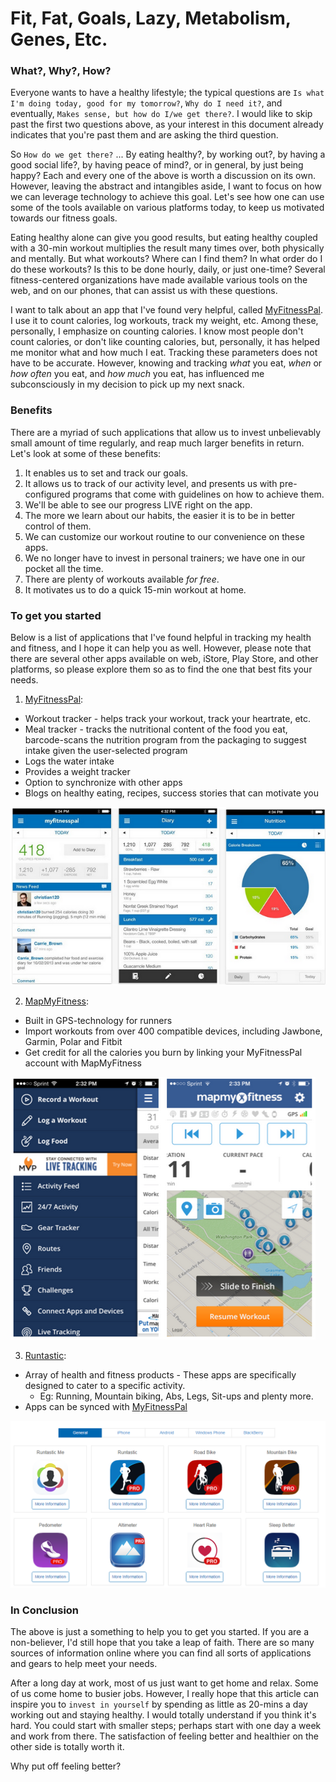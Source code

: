 # Fit, Fat, Goals, Lazy, Metabolism, Genes, Etc.

### What?,  Why?, How?

Everyone wants to have a healthy lifestyle; the typical questions are `Is what I'm doing today, good for my tomorrow?`, `Why do I need it?`, and eventually, `Makes sense, but how do I/we get there?`.  I would like to skip past the first two questions above, as your interest in this document already indicates that you're past them and are asking the third question.

So `How do we get there?` ... By eating healthy?, by working out?, by having a good social life?, by having peace of mind?, or in general, by just being happy?  Each and every one of the above is worth a discussion on its own.  However, leaving the abstract and intangibles aside, I want to focus on how we can leverage technology to achieve this goal.  Let's see how one can use some of the tools available on various platforms today, to keep us motivated towards our fitness goals.

Eating healthy alone can give you good results, but eating healthy coupled with a 30-min workout multiplies the result many times over, both physically and mentally.  But what workouts? Where can I find them?  In what order do I do these workouts?  Is this to be done hourly, daily, or just one-time?  Several fitness-centered organizations have made available various tools on the web, and on our phones, that can assist us with these questions.

I want to talk about an app that I've found very helpful, called [MyFitnessPal][1].  I use it to count calories, log workouts, track my weight, etc.  Among these, personally, I emphasize on counting calories.  I know most people don't count calories, or don't like counting calories, but, personally, it has helped me monitor what and how much I eat.  Tracking these parameters does not have to be accurate.  However, knowing and tracking *what* you eat, *when* or *how often* you eat, and *how much* you eat, has influenced me subconsciously in my decision to pick up my next snack.

### Benefits

There are a myriad of such applications that allow us to invest unbelievably small amount of time regularly, and reap much larger benefits in return.  Let's look at some of these benefits:

1. It enables us to set and track our goals.
2. It allows us to track of our activity level, and presents us with pre-configured programs that come with guidelines on how to achieve them.
3. We'll be able to see our progress LIVE right on the app.
4. The more we learn about our habits, the easier it is to be in better control of them.
5. We can customize our workout routine to our convenience on these apps.
6. We no longer have to invest in personal trainers; we have one in our pocket all the time.
7. There are plenty of workouts available *for free*.
8. It motivates us to do a quick 15-min workout at home.

### To get you started

Below is a list of applications that I've found helpful in tracking my health and fitness, and I hope it can help you as well.  However, please note that there are several other apps available on web, iStore, Play Store, and other platforms, so please explore them so as to find the one that best fits your needs.

1. [MyFitnessPal][1]:
 * Workout tracker - helps track your workout, track your heartrate, etc.
 * Meal tracker - tracks the nutritional content of the food you eat, barcode-scans the nutrition program from the packaging to suggest intake given the user-selected program
 * Logs the water intake
 * Provides a weight tracker
 * Option to synchronize with other apps
 * Blogs on healthy eating, recipes, success stories that can motivate you

  ![MyFitnessPal image](https://github.com/radhikashok/health-wellness-docs/blob/master/document/resources/myfitnesspal.png)

2. [MapMyFitness][2]:
 * Built in GPS-technology for runners
 * Import workouts from over 400 compatible devices, including Jawbone, Garmin, Polar and Fitbit
 * Get credit for all the calories you burn by linking your MyFitnessPal account with MapMyFitness

  ![MapMyFitness image](https://github.com/radhikashok/health-wellness-docs/blob/master/document/resources/mapmyfitness.png)

3. [Runtastic][3]:
 * Array of health and fitness products - These apps are specifically designed to cater to a specific activity.
   * Eg: Running, Mountain biking, Abs, Legs, Sit-ups and plenty more.
 * Apps can be synced with [MyFitnessPal][1]

  ![RuntasticImage](https://github.com/radhikashok/health-wellness-docs/blob/master/document/resources/runtastic.png)

### In Conclusion

The above is just a something to help you to get you started.  If you are a non-believer, I'd still hope that you take a leap of faith.  There are so many sources of information online where you can find all sorts of applications and gears to help meet your needs.

After a long day at work, most of us just want to get home and relax.  Some of us come home to busier jobs.  However, I really hope that this article can inspire you to `invest in yourself` by spending as little as 20-mins a day working out and staying healthy.  I would totally understand if you think it's hard.  You could start with smaller steps; perhaps start with one day a week and work from there.  The satisfaction of feeling better and healthier on the other side is totally worth it.

Why put off feeling better?

[1]: https://www.myfitnesspal.com/
[2]: http://www.mapmyfitness.com/
[3]: https://www.runtastic.com/
